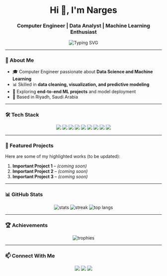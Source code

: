 <h1 align="center">Hi 👋, I'm Narges</h1>
<h3 align="center">Computer Engineer | Data Analyst | Machine Learning Enthusiast</h3>

<!-- Animated typing text -->
<p align="center">
  <img src="https://readme-typing-svg.herokuapp.com?font=Fira+Code&weight=500&size=22&pause=1000&center=true&vCenter=true&width=500&lines=Data+Science+Explorer;Machine+Learning+Enthusiast;Turning+Data+into+Insights;Always+Learning+New+Skills" alt="Typing SVG" />
</p>

---

### 🌟 About Me
- 🎓 Computer Engineer passionate about **Data Science and Machine Learning**  
- 📊 Skilled in **data cleaning, visualization, and predictive modeling**  
- 🚀 Exploring **end-to-end ML projects** and model deployment  
- 📍 Based in Riyadh, Saudi Arabia  

---

### 🛠️ Tech Stack

<p align="center">
  <!-- Languages -->
  <img src="https://img.shields.io/badge/Python-3776AB?style=for-the-badge&logo=python&logoColor=white" />
  <img src="https://img.shields.io/badge/SQL-336791?style=for-the-badge&logo=postgresql&logoColor=white" />
  
  <!-- Data Analysis -->
  <img src="https://img.shields.io/badge/Pandas-150458?style=for-the-badge&logo=pandas&logoColor=white" />
  <img src="https://img.shields.io/badge/Numpy-013243?style=for-the-badge&logo=numpy&logoColor=white" />
  <img src="https://img.shields.io/badge/Matplotlib-11557c?style=for-the-badge&logo=plotly&logoColor=white" />
  
  <!-- ML -->
  <img src="https://img.shields.io/badge/Scikit--Learn-F7931E?style=for-the-badge&logo=scikitlearn&logoColor=white" />
  <img src="https://img.shields.io/badge/TensorFlow-FF6F00?style=for-the-badge&logo=tensorflow&logoColor=white" />

  <!-- Tools -->
  <img src="https://img.shields.io/badge/Power%20BI-F2C811?style=for-the-badge&logo=powerbi&logoColor=black" />
  <img src="https://img.shields.io/badge/GitHub-181717?style=for-the-badge&logo=github&logoColor=white" />
</p>

---

### 📌 Featured Projects  
Here are some of my highlighted works (to be updated):  
1. **Important Project 1** – *(coming soon)*  
2. **Important Project 2** – *(coming soon)*  
3. **Important Project 3** – *(coming soon)*  

---

### 📊 GitHub Stats

<p align="center">
  <img src="https://github-readme-stats.vercel.app/api?username=Narges2017&show_icons=true&theme=tokyonight" alt="stats" />
  <img src="https://streak-stats.demolab.com?user=Narges2017&theme=tokyonight" alt="streak" />
  <img src="https://github-readme-stats.vercel.app/api/top-langs/?username=Narges2017&layout=compact&theme=tokyonight" alt="top langs" />
</p>

---

### 🏆 Achievements
<p align="center">
  <img src="https://github-profile-trophy.vercel.app/?username=Narges2017&theme=darkhub&row=1&column=6" alt="trophies" />
</p>

---

### 📫 Connect With Me
<p align="center">
  <a href="mailto:nargesabdo1989@gmail.com"><img src="https://img.shields.io/badge/Email-D14836?style=for-the-badge&logo=gmail&logoColor=white" /></a>
  <a href="https://www.linkedin.com/in/narges-alyhare><img src="https://img.shields.io/badge/LinkedIn-0077B5?style=for-the-badge&logo=linkedin&logoColor=white" /></a>
  <a href="https://github.com/Narges2017"><img src="https://img.shields.io/badge/GitHub-181717?style=for-the-badge&logo=github&logoColor=white" /></a>
  <a href="https://www.linkedin.com/in/narges-alyhare/"><img src="https://img.shields.io/badge/LinkedIn-0077B5?style=for-the-badge&logo=linkedin&logoColor=white" /></a>
</p>

